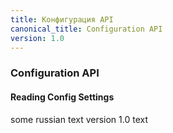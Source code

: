 ```yaml
---
title: Конфигурация API
canonical_title: Configuration API
version: 1.0
---
```

### Configuration API

#### Reading Config Settings

some russian text
version 1.0 text
